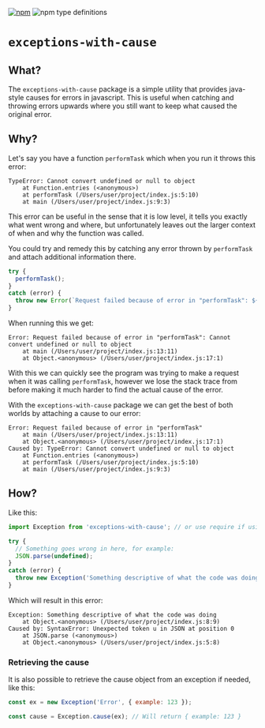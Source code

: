 [![npm](https://img.shields.io/npm/v/exceptions-with-cause?style=for-the-badge)](https://www.npmjs.com/package/exceptions-with-cause) ![npm type definitions](https://img.shields.io/npm/types/exceptions-with-cause?style=for-the-badge)
# `exceptions-with-cause`

## What?
The `exceptions-with-cause` package is a simple utility that provides java-style causes for errors in javascript. This is useful when catching and throwing errors upwards where you still want to keep what caused the original error.

## Why?
Let's say you have a function `performTask` which when you run it throws this error:
```
TypeError: Cannot convert undefined or null to object
    at Function.entries (<anonymous>)
    at performTask (/Users/user/project/index.js:5:10)
    at main (/Users/user/project/index.js:9:3)
```
This error can be useful in the sense that it is low level, it tells you exactly what went wrong and where, but unfortunately leaves out the larger context of when and why the function was called.

You could try and remedy this by catching any error thrown by `performTask` and attach additional information there.
```js
try {
  performTask();
}
catch (error) {
  throw new Error(`Request failed because of error in "performTask": ${error.message}`);
}
```
When running this we get:
```
Error: Request failed because of error in "performTask": Cannot convert undefined or null to object
    at main (/Users/user/project/index.js:13:11)
    at Object.<anonymous> (/Users/user/project/index.js:17:1)
```
With this we can quickly see the program was trying to make a request when it was calling `performTask`, however we lose the stack trace from before making it much harder to find the actual cause of the error.

With the `exceptions-with-cause` package we can get the best of both worlds by attaching a cause to our error:
```
Error: Request failed because of error in "performTask"
    at main (/Users/user/project/index.js:13:11)
    at Object.<anonymous> (/Users/user/project/index.js:17:1)
Caused by: TypeError: Cannot convert undefined or null to object
    at Function.entries (<anonymous>)
    at performTask (/Users/user/project/index.js:5:10)
    at main (/Users/user/project/index.js:9:3)
```

## How?
Like this:
```js
import Exception from 'exceptions-with-cause'; // or use require if using commonjs

try {
  // Something goes wrong in here, for example:
  JSON.parse(undefined);
}
catch (error) {
  throw new Exception('Something descriptive of what the code was doing', error);
}
```
Which will result in this error:
```
Exception: Something descriptive of what the code was doing
    at Object.<anonymous> (/Users/user/project/index.js:8:9)
Caused by: SyntaxError: Unexpected token u in JSON at position 0
    at JSON.parse (<anonymous>)
    at Object.<anonymous> (/Users/user/project/index.js:5:8)
```

### Retrieving the cause
It is also possible to retrieve the cause object from an exception if needed, like this:
```js
const ex = new Exception('Error', { example: 123 });

const cause = Exception.cause(ex); // Will return { example: 123 }
```

